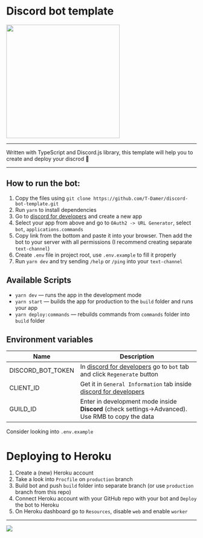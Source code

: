 # Discord bot template

<img src="https://user-images.githubusercontent.com/49658988/146060134-e174115a-75f3-4b9e-922d-a76be3606b40.png" height="300px" width="300px" />

---

Written with TypeScript and Discord.js library, this template will help you to create and deploy your discrod 🤖

---

## How to run the bot:

1. Copy the files using `git clone https://github.com/T-Damer/discord-bot-template.git`
2. Run `yarn` to install dependencies
3. Go to [discord for developers](discordDevs) and create a new app
4. Select your app from above and go to `OAuth2 -> URL Generator`, select `bot`, `applications.commands`
5. Copy link from the bottom and paste it into your browser. Then add the bot to your server with all permissions (I recommend creating separate `text-channel`)
6. Create `.env` file in project root, use `.env.example` to fill it properly
7. Run `yarn dev` and try sending `/help` or `/ping` into your `text-channel`

## Available Scripts

- `yarn dev` — runs the app in the development mode
- `yarn start` — builds the app for production to the `build` folder and runs your app
- `yarn deploy:commands` — rebuilds commands from `commands` folder into `build` folder

## Environment variables

| Name              | Description                                                                                       |
| ----------------- | ------------------------------------------------------------------------------------------------- |
| DISCORD_BOT_TOKEN | In [discord for developers](discorddevs) go to `bot` tab and click `Regenerate` button            |
| CLIENT_ID         | Get it in `General Information` tab inside [discord for developers](discorddevs)                  |
| GUILD_ID          | Enter in development mode inside **Discord** (check settings->Advanced). Use RMB to copy the data |

Consider looking into `.env.example`

# Deploying to Heroku

1. Create a (new) Heroku account
2. Take a look into `Procfile` on `production` branch
3. Build bot and push `build` folder into separate branch (or use `production` branch from this repo)
4. Connect Heroku account with your GitHub repo with your bot and `Deploy` the bot to Heroku
5. On Heroku dashboard go to `Resources`, disable `web` and enable `worker`

---

<a href="https://www.buymeacoffee.com/tdamer"><img src="https://img.buymeacoffee.com/button-api/?text=Support me with a coffee&emoji=☕️&slug=tdamer&button_colour=ffcc33&font_colour=000&font_family=Lato&outline_colour=000&coffee_colour=000"></a>

[discorddevs]: https://discord.com/developers
